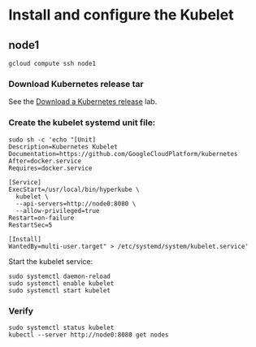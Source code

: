 # Install and configure the Kubelet

## node1

```
gcloud compute ssh node1
```

### Download Kubernetes release tar

See the [Download a Kubernetes release](download-a-kubernetes-release.md) lab.

### Create the kubelet systemd unit file:

```
sudo sh -c 'echo "[Unit]
Description=Kubernetes Kubelet
Documentation=https://github.com/GoogleCloudPlatform/kubernetes
After=docker.service
Requires=docker.service

[Service]
ExecStart=/usr/local/bin/hyperkube \
  kubelet \
  --api-servers=http://node0:8080 \
  --allow-privileged=true
Restart=on-failure
RestartSec=5

[Install]
WantedBy=multi-user.target" > /etc/systemd/system/kubelet.service'
```

Start the kubelet service:

```
sudo systemctl daemon-reload
sudo systemctl enable kubelet
sudo systemctl start kubelet
```

### Verify

```
sudo systemctl status kubelet
kubectl --server http://node0:8080 get nodes
```
